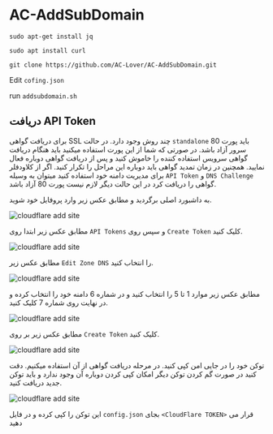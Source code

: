 # AC-AddSubDomain

 ```
 sudo apt-get install jq
 ```
 
 ```
 sudo apt install curl
 ```
 
 ```
 git clone https://github.com/AC-Lover/AC-AddSubDomain.git
 ```
 
Edit `cofing.json`

run `addsubdomain.sh`


## دریافت API Token

برای دریافت گواهی SSL چند روش وجود دارد. در حالت `standalone` باید پورت 80 سرور آزاد باشد. در صورتی که شما از این پورت استفاده میکنید باید هنگام دریافت گواهی سرویس استفاده کننده را خاموش کنید و پس از دریافت گواهی دوباره فعال نمایید. همچنین در زمان تمدید گواهی باید دوباره این مراحل را تکرار کنید. اگر از کلاودفلر برای مدیریت دامنه خود استفاده کنید میتوان به وسیله `API Token` و `DNS Challenge` گواهی را دریافت کرد در این حالت دیگر لازم نیست پورت 80 آزاد باشد.

به داشبورد اصلی برگردید و مطابق عکس زیر وارد پروفایل خود شوید.

![cloudflare add site](https://github.com/rahgozar94725/freedom/blob/main/src/cf016.png)

مطابق عکس زیر ابتدا روی `API Tokens` و سپس روی `Create Token` کلیک کنید.

![cloudflare add site](https://github.com/rahgozar94725/freedom/blob/main/src/cf017.png)

مطابق عکس زیر `Edit Zone DNS` را انتخاب کنید.

![cloudflare add site](https://github.com/rahgozar94725/freedom/blob/main/src/cf018.png)

مطابق عکس زیر موارد 1 تا 5 را انتخاب کنید و در شماره 6 دامنه خود را انتخاب کرده و در نهایت روی شماره 7 کلیک کنید.

![cloudflare add site](https://github.com/rahgozar94725/freedom/blob/main/src/cf019.png)

مطابق عکس زیر بر روی `Create Token` کلیک کنید.

![cloudflare add site](https://github.com/rahgozar94725/freedom/blob/main/src/cf020.png)

توکن خود را در جایی امن کپی کنید. در مرحله دریافت گواهی از آن استفاده میکنیم. دقت کنید در صورت گم کردن توکن دیگر امکان کپی کردن دوباره آن وجود ندارد و باید توکن جدید دریافت کنید.

![cloudflare add site](https://github.com/rahgozar94725/freedom/blob/main/src/cf021.png)

این توکن را کپی کرده و در فایل `config.json` بجای `<CloudFlare TOKEN>` قرار می دهید
